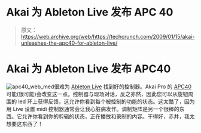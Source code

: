 # Akai 为 Ableton Live 发布 APC 40 

> 原文：<https://web.archive.org/web/https://techcrunch.com/2009/01/15/akai-unleashes-the-apc40-for-ableton-live/>

# Akai 为 Ableton Live 发布 APC40

![apc40_web_med](img/3c6b63c21abf1c39f97f9a6ce6281e33.png "apc40_web_med")很难为 [Ableton Live](https://web.archive.org/web/20230323173225/http://www.ableton.com/) 找到好的控制器。Akai Pro 的 [APC40](https://web.archive.org/web/20230323173225/http://www.akaipro.com/apc40) 可能(很可能)会改变这一点。控制器与现场对话，反之亦然，因此您可以从旋钮周围的 led 环上获得反馈。这允许你看到每个被控制的功能的状态。这太酷了，因为用 Live 设置 midi 控制器通常会让我心脏病发作。调制矩阵是另一个很棒的东西。它允许你看到你的剪辑的状态，正在播放和录制的内容。干得好，赤井，我太想要这东西了！